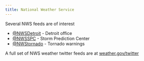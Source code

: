 ```yaml
---
title: National Weather Service
---
```

Several NWS feeds are of interest

* [@NWSDetroit] - Detroit office
* [@NWSSPC] - Storm Prediction Center
* [@NWStornado] - Tornado warnings

A full set of NWS weather twitter feeds are at
[weather.gov/twitter](http://www.weather.gov/twitter)

[@NWSDetroit]:https://twitter.com/NWSdetroit
[@NWSSPC]:https://twitter.com/NWSSPC
[@NWStornado]:https://twitter.com/NWStornado
